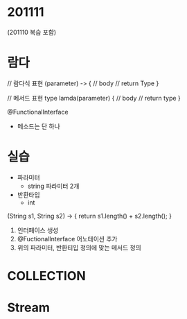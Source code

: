 # 201111
(201110 복습 포함)
# 람다

// 람다식 표현
(parameter) -> {
    // body
    // return Type
}

// 메서드 표현
type lamda(parameter) {
    // body
    // return type
}

@FunctionalInterface
- 메소드는 단 하나

# 실습

- 파라미터
  - string 파라미터 2개
- 반환타입
  - int

(String s1, String s2) -> {
    return s1.length() + s2.length();
}

1. 인터페이스 생성
2. @FuctionalInterface 어노테이션 추가
3. 위의 파라미터, 반환티입 정의에 맞는 메서드 정의

# COLLECTION

# Stream
